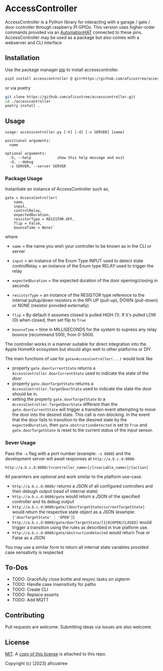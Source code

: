 # AccessController

AccessController is a Python library for interacting with a garage / gate / door controller through raspberry PI GPIOs. This version uses higher-order commands provided via an [AutomationHAT](https://github.com/pimoroni/automation-hat) connected to these pins. AccessController may be used as a package but also comes with a webserver and CLI interface

## Installation

Use the package manager [pip](https://pip.pypa.io/en/stable/) to install accesscontroller.

```bash
pip3 install accesscontroller @ git+https://github.com/aficustree/accesscontroller.git
```

or via poetry
```bash
git clone https://github.com/aficustree/accesscontroller.git
cd ./accesscontroller
poetry install .
```

## Usage

```
usage: accesscontroller.py [-h] [-d] [-s SERVER] [name]

positional arguments:
  name

optional arguments:
  -h, --help            show this help message and exit
  -d, --debug
  -s SERVER, --server SERVER
```

### Package Usage

Instantiate an instance of AccessController such as,

```
gate = AccessController(
    name, 
    input, 
    controlRelay, 
    expectedDuration, 
    resistorType = RESISTOR.OFF, 
    flip = False, 
    bounceTime = None)`
```
where

- `name` = the name you wish your controller to be known as in the CLI or server

- `input` = an instance of the Enum Type INPUT used to detect state
controlRelay = an instance of the Enum type RELAY used to trigger the relay

- `expectedDuration` = the expected duration of the door opening/closing in seconds

- `resistorType` = an instance of the RESISTOR type reference to the internal pullup/down resistors in the RPi UP (pull-up), DOWN (pull-down) or NONE (resistor provided externally)

- `flip` = By default it assumes closed is pulled HIGH (1). If it's pulled LOW (0) when closed, then set flip to `True`

- `bounceTime` = time in MILLISECONDS for the system to supress any relay bounce (recommend 500), from 0-5000.

The controller works in a manner suitable for direct integration into the Apple HomeKit ecosystem but should align well to other platforms or DIY.

The main functions of use for `gate=AccessController(...)` would look like

- property `gate.doorCurrentState` returns a  `AccessController.DoorCurrentState` used to indicate the state of the door
- property `gate.doorTargetState` returns a `AccessController.TargetDoorState` used to indicate the state the door should be in.
- setting the property `gate.doorTargetState` to a `AccessController.TargetDoorState` different than the `gate.doorCurrentState` will trigger a transition event attempting to move the door into the desired state. This call is *non-blocking*. In the event that the door fails to transition to the diesired state by the `expectedDuration`, then `gate.obstructionDetected` is set to `True` and `gate.doorTargetState` is reset to the current status of the input sensor.

### Sever Usage

Pass the `-s` flag with a port number (example: `-s 8080`) and the development server will await responses at `http://a.b.c.d:8080`. 

```
http://a.b.c.d:8080/[<controller_name>]/[<variable_name>]/[action]
```
All paramters are optional and work similar to the platform use-case.

- `http://a.b.c.d:8080/` returns a JSON of all configured controllers and their debugh output (read of internal state)
- `http://a.b.c.d:8080/gate` would return a JSON of the specified controller and its debug output
- `http://a.b.c.d:8080/gate/[doorTargetState|currentTargetState]` would return the respective state object as a JSON (example: `{'doorTargetState' : 'OPEN'}`)
- `http://a.b.c.d:8080/gate/doorTargetState/[1|0|OPEN|CLOSED]` would trigger a transition using the rules as described in true platform use.
- `http://a.b.c.d:8080/gate/obstructionDetected` would return True or False as a JSON

You may use a similar form to return all internal state variables provided case sensativity is respected

## To-Dos

- TODO: Gracefully close bottle and resync tasks on sigterm
- TODO: Handle case insensitivity for paths
- TODO: Create CLI
- TODO: Replace asserts
- TODO: Add MQTT

## Contributing

Pull requests are welcome. Submitting ideas via issues are also welcome. 

## License

[MIT](https://choosealicense.com/licenses/mit/). A [copy of this license](./LICENSE) is attached to this repo. 

Copyright (c) [2023] aficustree